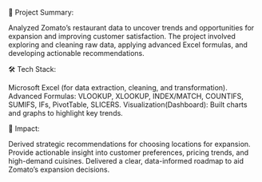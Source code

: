 🎉 Project Summary:

Analyzed Zomato’s restaurant data to uncover trends and opportunities for expansion and improving customer satisfaction. The project involved exploring and cleaning raw data, applying advanced Excel formulas, and developing actionable recommendations.

🛠 Tech Stack:

Microsoft Excel (for data extraction, cleaning, and transformation).
Advanced Formulas: VLOOKUP, XLOOKUP, INDEX/MATCH, COUNTIFS, SUMIFS, IFs, PivotTable, SLICERS.
Visualization(Dashboard): Built charts and graphs to highlight key trends. 

🚀 Impact:

Derived strategic recommendations for choosing locations for expansion.
Provide actionable insight into customer preferences, pricing trends, and high-demand cuisines.
Delivered a clear, data-informed roadmap to aid Zomato’s expansion decisions.
